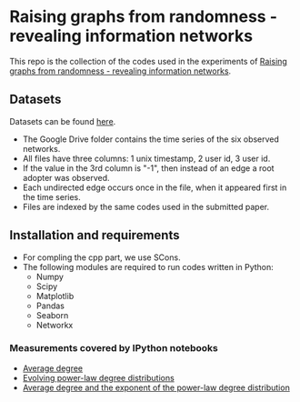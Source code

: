 # Raising graphs from randomness - revealing information networks

This repo is the collection of the codes used in the experiments of [Raising graphs from randomness - revealing information networks](https://drive.google.com/open?id=0B_3Dz2J_fhmTYXg5MlViOFpmemM).

## Datasets

Datasets can be found [here](https://drive.google.com/drive/folders/0B_3Dz2J_fhmTVzFrdkFOVjdIeEE).
* The Google Drive folder contains the time series of the six observed networks.
* All files have three columns: 1 unix timestamp, 2 user id, 3 user id.
* If the value in the 3rd column is "-1", then instead of an edge a root adopter was observed.
* Each undirected edge occurs once in the file, when it appeared first in the time series.
* Files are indexed by the same codes used in the submitted paper.

## Installation and requirements

* For compling the cpp part, we use SCons.
* The following modules are required to run codes written in Python:
   * Numpy
   * Scipy
   * Matplotlib
   * Pandas
   * Seaborn
   * Networkx

### Measurements covered by IPython notebooks

* [Average degree](https://github.com/WsdmSubmission28/networkgrowth/blob/master/ipython/es_avgdeg.ipynb)
* [Evolving power-law degree distributions](https://github.com/WsdmSubmission28/networkgrowth/blob/master/ipython/es_dist.ipynb)
* [Average degree and the exponent of the power-law degree distribution](https://github.com/WsdmSubmission28/networkgrowth/blob/master/ipython/es_degdist.ipynb)
